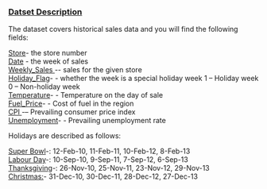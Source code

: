 ### <ins>Datset Description

The dataset covers historical sales data and you will find the following fields:

  <ins>Store</ins>- the store number <br>
  <ins>Date</ins> - the week of sales <br>
<ins>Weekly_Sales </ins>-- sales for the given store <br>
<ins>Holiday_Flag</ins>- - whether the week is a special holiday week 1 – Holiday week 0 – Non-holiday week <br>
<ins>Temperature</ins>- - Temperature on the day of sale <br>
<ins>Fuel_Price</ins>- - Cost of fuel in the region <br>
<ins>CPI </ins>-– Prevailing consumer price index <br>
<ins>Unemployment</ins>- - Prevailing unemployment rate <br>

Holidays are described as follows:

<ins>Super Bowl</ins>-: 12-Feb-10, 11-Feb-11, 10-Feb-12, 8-Feb-13 <br>
<ins>Labour Day</ins>-: 10-Sep-10, 9-Sep-11, 7-Sep-12, 6-Sep-13 <br>
<ins>Thanksgiving</ins>-: 26-Nov-10, 25-Nov-11, 23-Nov-12, 29-Nov-13 <br>
<ins>Christmas:</ins>- 31-Dec-10, 30-Dec-11, 28-Dec-12, 27-Dec-13
